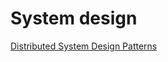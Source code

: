 # System design

[Distributed System Design Patterns](https://medium.com/@nishantparmar/distributed-system-design-patterns-2d20908fecfc)
